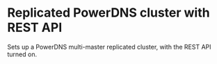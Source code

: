 # Replicated PowerDNS cluster with REST API

Sets up a PowerDNS multi-master replicated cluster, with the REST API turned on.
